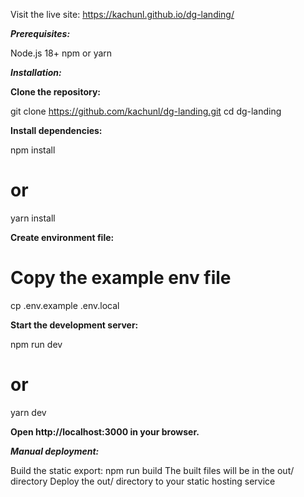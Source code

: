 Visit the live site: https://kachunl.github.io/dg-landing/

***Prerequisites:***

Node.js 18+
npm or yarn

***Installation:***

**Clone the repository:**

git clone https://github.com/kachunl/dg-landing.git
cd dg-landing

**Install dependencies:**

npm install
# or
yarn install

**Create environment file:**

# Copy the example env file
cp .env.example .env.local

**Start the development server:**

npm run dev
# or
yarn dev

**Open http://localhost:3000 in your browser.**

***Manual deployment:***

Build the static export: npm run build
The built files will be in the out/ directory
Deploy the out/ directory to your static hosting service